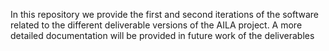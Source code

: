 In this repository we provide the first and second iterations of the software related to the different deliverable versions of the AILA project. A more detailed documentation will be provided in future work of the deliverables
